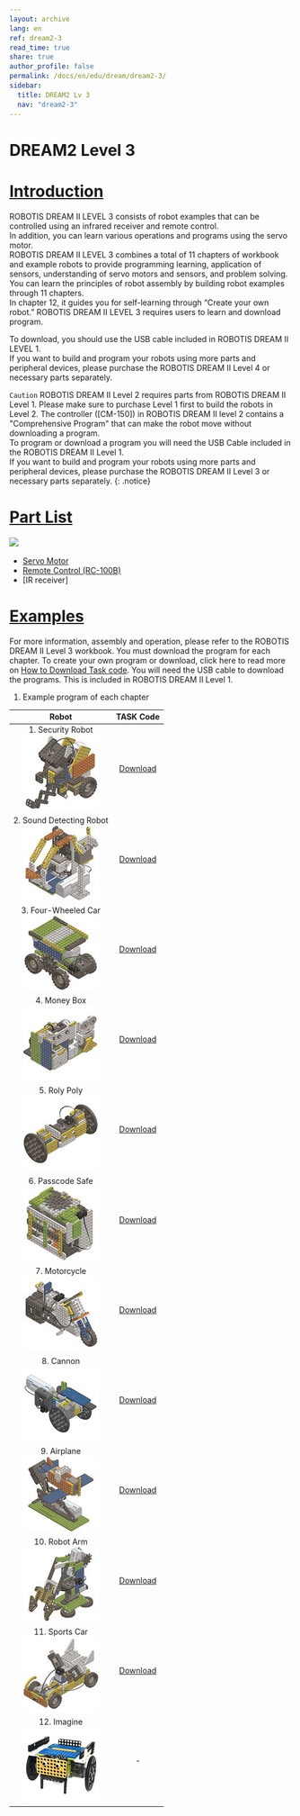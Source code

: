 ```yaml
---
layout: archive
lang: en
ref: dream2-3
read_time: true
share: true
author_profile: false
permalink: /docs/en/edu/dream/dream2-3/
sidebar:
  title: DREAM2 Lv 3
  nav: "dream2-3"
---
```


# DREAM2 Level 3

# [Introduction](#introduction)

ROBOTIS DREAM II LEVEL 3 consists of robot examples that can be controlled using an infrared receiver and remote control.  
In addition, you can learn various operations and programs using the servo motor.  
ROBOTIS DREAM II LEVEL 3 combines a total of 11 chapters of workbook and example robots to provide programming learning, application of sensors, understanding of servo motors and sensors, and problem solving.  
You can learn the principles of robot assembly by building robot examples through 11 chapters.  
In chapter 12, it guides you for self-learning through “Create your own robot.” ROBOTIS DREAM II LEVEL 3 requires users to learn and download program.  

To download, you should use the USB cable included in ROBOTIS DREAM II LEVEL 1.  
If you want to build and program your robots using more parts and peripheral devices, please purchase the ROBOTIS DREAM II Level 4 or necessary parts separately.

`Caution` ROBOTIS DREAM II Level 2 requires parts from ROBOTIS DREAM II Level 1. Please make sure to purchase Level 1 first to build the robots in Level 2. The controller ([CM-150]) in ROBOTIS DREAM II level 2 contains a "Comprehensive Program" that can make the robot move without downloading a program.  
To program or download a program you will need the USB Cable included in the ROBOTIS DREAM II Level 1.  
If you want to build and program your robots using more parts and peripheral devices, please purchase the ROBOTIS DREAM II Level 3 or necessary parts separately.
{: .notice}

# [Part List](#part-list)

![](/assets/images/edu/dream/dream2/ROBOTIS_DREAMⅡ_LV3_EN_PartList.jpg)

- [Servo Motor]
- [Remote Control (RC-100B)]
- [IR receiver]

# [Examples](#examples)

For more information, assembly and operation, please refer to the ROBOTIS DREAM II Level 3 workbook. You must download the program for each chapter. To create your own program or download, click here to read more on [How to Download Task code]. You will need the USB cable to download the programs. This is included in ROBOTIS DREAM II Level 1.

1. Example program of each chapter

|Robot|TASK Code|
| :---: | :---: |
|1. Security Robot<br />![](/assets/images/edu/dream/dream2/dream2-3_security.jpg)|[Download][ex_01]|
|2. Sound Detecting Robot<br />![](/assets/images/edu/dream/dream2/dream2-3_noisemeter.jpg)|[Download][ex_02]|
|3. Four-Wheeled Car<br />![](/assets/images/edu/dream/dream2/dream2-3_fourwheeled.jpg)|[Download][ex_03]|
|4. Money Box<br />![](/assets/images/edu/dream/dream2/dream2-3_moneybox.jpg)|[Download][ex_04]|
|5. Roly Poly<br />![](/assets/images/edu/dream/dream2/dream2-3_rolypoly.jpg)|[Download][ex_05]|
|6. Passcode Safe<br />![](/assets/images/edu/dream/dream2/dream2-3_passcodesafe.jpg)|[Download][ex_06]|
|7. Motorcycle<br />![](/assets/images/edu/dream/dream2/dream2-3_motorcycle.jpg)|[Download][ex_07]|
|8. Cannon<br />![](/assets/images/edu/dream/dream2/dream2-3_cannon.jpg)|[Download][ex_08]|
|9. Airplane<br />![](/assets/images/edu/dream/dream2/dream2-3_airplane.jpg)|[Download][ex_09]|
|10. Robot Arm<br />![](/assets/images/edu/dream/dream2/dream2-3_robotarm.jpg)|[Download][ex_10]|
|11. Sports Car<br />![](/assets/images/edu/dream/dream2/dream2-3_sportscar.jpg)|[Download][ex_11]|
|12. Imagine<br />![](/assets/images/edu/dream/dream2/dream2-3_imagine.jpg)|-|

[Servo Motor]: /docs/en/parts/motor/servo_motor/
[Remote Control (RC-100B)]: /docs/en/parts/communication/rc-100/
[How to Download Task code]: /docs/en/faq/download_task_code/
[ex_01]: http://support.robotis.com/en/baggage_files/dream/dream2_l3_security_en.tskx
[ex_02]: http://support.robotis.com/en/baggage_files/dream/dream2_l3_noisemeter_en.tskx
[ex_03]: http://support.robotis.com/en/baggage_files/dream/dream2_l3_fourwheel_en.tskx
[ex_04]: http://support.robotis.com/en/baggage_files/dream/dream2_l3_coinbank_en.tskx
[ex_05]: http://support.robotis.com/en/baggage_files/dream/dream2_l3_tumblingdoll_en.tskx
[ex_06]: http://support.robotis.com/en/baggage_files/dream/dream2_l3_dialsafe_en.tskx
[ex_07]: http://support.robotis.com/en/baggage_files/dream/dream2_l3_motorcycle_en.tskx
[ex_08]: http://support.robotis.com/en/baggage_files/dream/dream2_l3_cannon_en.tskx
[ex_09]: http://support.robotis.com/en/baggage_files/dream/dream2_l3_airplane_en.tskx
[ex_10]: http://support.robotis.com/en/baggage_files/dream/dream2_l3_manipulator_en.tskx
[ex_11]: http://support.robotis.com/en/baggage_files/dream/dream2_l3_sportscar_en.tskx
